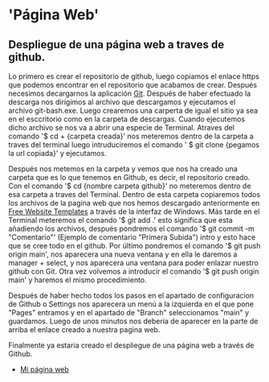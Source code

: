 # 'Página Web' 

## Despliegue de una página web a traves de github. 

Lo primero es crear el repositorio de github, luego copiamos el enlace https que podemos encontrar en el repositorio que acabamos de crear. Después necesimos decargarnos la aplicación [Git](https://git-scm.com/downloads). Después de haber efectuado la descarga nos dirigimos al archivo que descargamos y ejecutamos el archivo git-bash.exe. Luego crearemos una carperta de igual el sitio ya sea en el esccritorio como en la carpeta de descargas. Cuando ejecutemos dicho archivo se nos va a abrir una especie de Terminal. Atraves del comando '$ cd + {carpeta creada}' nos meteremos dentro de la carpeta a traves del terminal luego intruduciremos el comando ' $ git clone {pegamos la url copiada}'  y ejecutamos.

Después nos metemos en la carpeta y vemos que nos ha creado una carpeta que es lo que tenemos en Github, es decir, el repositorio creado. Con el comando '$ cd {nombre carpeta github}' no meteremos dentro de esa carpeta a traves del Terminal. Dentro de esta carpeta copiaremos todos los archivos de la pagina web que nos hemos descargado anteriormente en [Free Website Templates](https://freewebsitetemplates.com) a través de la interfaz de Windows. Más tarde en el Terminal meteremos el comando '$ git add .' esto significa que esta añadiendo los archivos, después pondremos el comando '$ git commit -m "Comentario"' (Ejemplo de comentario "Primera Subida") intro y esto hace que se cree todo en el github. Por último pondremos el comando '$ git push origin main', nos aparecera una nueva ventana y en ella le daremos a manager + select, y nos aparecera una ventana para poder enlazar nuestro github con Git. Otra vez volvemos a introducir el comando '$ git push origin main' y haremos el mismo procedimiento. 

Después de haber hecho todos los pasos en el apartado de configuracion de Github o Settings nos aparecera un menú a la izquierda en el que pone "Pages" entramos y en el apartado de "Branch" seleccionamos "main" y guardamos. Luego de unos minutos nos debería de aparecer en la parte de arriba el enlace creado a nuestra pagina web. 

Finalmente ya estaria creado el despliegue de una página web a través de Github.


- [Mi página web](https://larrywestbrook.github.io/Pagina-Web/)
